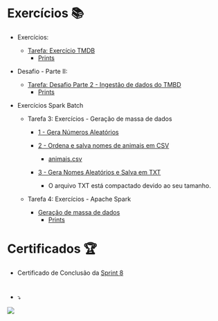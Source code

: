 # Exercícios 📚

- Exercícios:
	- [Tarefa: Exercício TMDB](exercicios/seção-2-exercícios/tarefa-exercício-tmdb/top_rated_movies.py)
		- [Prints](exercicios/seção-2-exercícios/tarefa-exercício-tmdb/PDF-01.pdf)

- Desafio - Parte II:
	-  [Tarefa: Desafio Parte 2 - Ingestão de dados do TMBD](exercicios/seção-3-desafio-parte-II/tarefa-desafio-parte-2-ingestão-de-dados-do-tmbd/projeto_final_parte_2.py)
		- [Prints](exercicios/seção-3-desafio-parte-II/tarefa-desafio-parte-2-ingestão-de-dados-do-tmbd/PDF-02.pdf)
 
- Exercícios Spark Batch
	- Tarefa 3: Exercícios - Geração de massa de dados
		- [1 - Gera Números Aleatórios](exercicios/seção-4-exercícios-spark-batch/tarefa-exercícios-geração-de-massa-de-dados/1-lista_numeros_aleatorios_invertida/lista_numeros_aleatorios_invertida.py)

		- [2 - Ordena e salva nomes de animais em CSV](exercicios/seção-4-exercícios-spark-batch/tarefa-exercícios-geração-de-massa-de-dados/2-ordenar_e_salvar_animais_em_csv/ordenar_e_salvar_animais_em_csv.py)
			- [animais.csv](exercicios/seção-4-exercícios-spark-batch/tarefa-exercícios-geração-de-massa-de-dados/2-ordenar_e_salvar_animais_em_csv/animais.csv)

		- [3 - Gera Nomes Aleatórios e Salva em TXT](exercicios/seção-4-exercícios-spark-batch/tarefa-exercícios-geração-de-massa-de-dados/3-gerar_nomes_aleatorios_e_salvar_em_txt/gerar_nomes_aleatorios_e_salvar_em_txt.py)
			- O arquivo TXT está compactado devido ao seu tamanho.






	- Tarefa 4: Exercícios - Apache Spark
		- [Geração de massa de dados](exercicios/seção-4-exercícios-spark-batch/tarefa-exercícios-apache-spark/exercicio_intro_spark.py)
			- [Prints](exercicios/seção-4-exercícios-spark-batch/tarefa-exercícios-apache-spark/PDF-03.pdf)

# Certificados 🏆

- Certificado de Conclusão da
[Sprint 8](https://www.udemy.com/certificate/UC-9dfc6af2-28ce-472f-8d45-87881672220f/)


#


- ⤵
  
![](https://img-c.udemycdn.com/redactor/raw/assignment/2023-02-22_18-33-31-3313decda2d126fba396531fe8dd1f8f.png)
